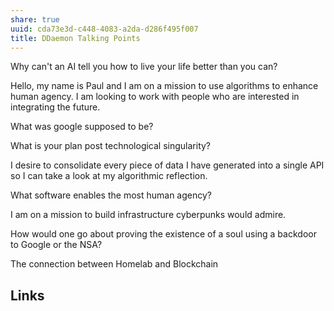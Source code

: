 ```yaml
---
share: true
uuid: cda73e3d-c448-4083-a2da-d286f495f007
title: DDaemon Talking Points
---
```

Why can't an AI tell you how to live your life better than you can?

Hello, my name is Paul and I am on a mission to use algorithms to enhance human agency. I am looking to work with people who are interested in integrating the future.

What was google supposed to be?

What is your plan post technological singularity?

I desire to consolidate every piece of data I have generated into a single API so I can take a look at my algorithmic reflection.

What software enables the most human agency?

I am on a mission to build infrastructure cyberpunks would admire.

How would one go about proving the existence of a soul using a backdoor to Google or the NSA?


The connection between Homelab and Blockchain 

## Links